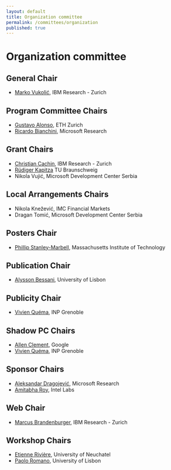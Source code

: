 ```yaml
---
layout: default
title: Organization committee
permalink: /committees/organization
published: true
---
```

# Organization committee

## General Chair
* [Marko Vukolić](http://vukolic.com/), IBM Research - Zurich

## Program Committee Chairs
* [Gustavo Alonso](http://people.inf.ethz.ch/alonso/), ETH Zurich
* [Ricardo Bianchini](http://www.cs.rutgers.edu/~ricardob/), Microsoft Research

<!-- alphabetical order -->

## Grant Chairs
* [Christian Cachin](https://www.zurich.ibm.com/~cca/), IBM Research - Zurich
* [Rüdiger Kapitza](https://www.ibr.cs.tu-bs.de/users/kapitza/) TU Braunschweig
* Nikola Vujić, Microsoft Development Center Serbia

## Local Arrangements Chairs
* Nikola Knežević, IMC Financial Markets
* Dragan Tomić, Microsoft Development Center Serbia

## Posters Chair
* [Phillip Stanley-Marbell](http://www.phillipstanleymarbell.org/), Massachusetts Institute of Technology

## Publication Chair
* [Alysson Bessani](http://www.di.fc.ul.pt/~bessani/), University of Lisbon

## Publicity Chair
* [Vivien Quéma](http://lig-membres.imag.fr/quema/), INP Grenoble

## Shadow PC Chairs
* [Allen Clement](http://www.mpi-sws.org/~aclement/), Google
* [Vivien Quéma](http://lig-membres.imag.fr/quema/), INP Grenoble

## Sponsor Chairs
* [Aleksandar Dragojević](http://research.microsoft.com/en-us/people/alekd/), Microsoft Research 
* [Amitabha Roy](https://sites.google.com/site/amitabharoy/), Intel Labs

## Web Chair
* [Marcus Brandenburger](http://researcher.watson.ibm.com/researcher/view.php?person=zurich-BUR), IBM Research - Zurich

## Workshop Chairs
* [Etienne Rivière](http://members.unine.ch/etienne.riviere/), University of Neuchatel
* [Paolo Romano](http://www.gsd.inesc-id.pt/~romanop/), University of Lisbon